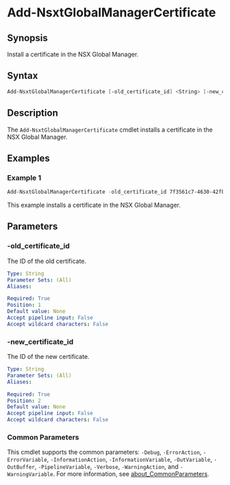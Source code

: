 # Add-NsxtGlobalManagerCertificate

## Synopsis

Install a certificate in the NSX Global Manager.

## Syntax

```powershell
Add-NsxtGlobalManagerCertificate [-old_certificate_id] <String> [-new_certificate_id] <String> [<CommonParameters>]
```

## Description

The `Add-NsxtGlobalManagerCertificate` cmdlet installs a certificate in the NSX Global Manager.

## Examples

### Example 1

```powershell
Add-NsxtGlobalManagerCertificate -old_certificate_id 7f3561c7-4630-42fb-ae1e-54abe0945254 -new_certificate_id f64fe940-9569-4621-940f-90ea2adafd93
```

This example installs a certificate in the NSX Global Manager.

## Parameters

### -old_certificate_id

The ID of the old certificate.

```yaml
Type: String
Parameter Sets: (All)
Aliases:

Required: True
Position: 1
Default value: None
Accept pipeline input: False
Accept wildcard characters: False
```

### -new_certificate_id

The ID of the new certificate.

```yaml
Type: String
Parameter Sets: (All)
Aliases:

Required: True
Position: 2
Default value: None
Accept pipeline input: False
Accept wildcard characters: False
```

### Common Parameters

This cmdlet supports the common parameters: `-Debug`, `-ErrorAction`, `-ErrorVariable`, `-InformationAction`, `-InformationVariable`, `-OutVariable`, `-OutBuffer`, `-PipelineVariable`, `-Verbose`, `-WarningAction`, and `-WarningVariable`. For more information, see [about_CommonParameters](http://go.microsoft.com/fwlink/?LinkID=113216).
